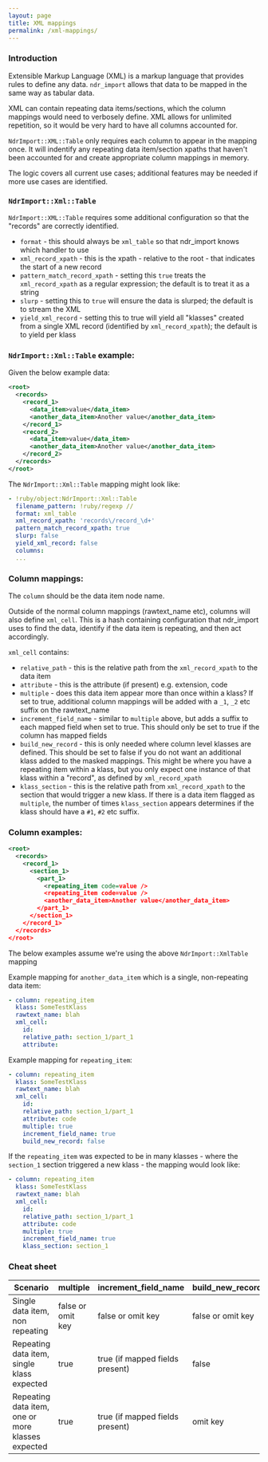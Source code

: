 ```yaml
---
layout: page
title: XML mappings
permalink: /xml-mappings/
---
```


### Introduction
Extensible Markup Language (XML) is a markup language that provides rules to define any data. `ndr_import` allows that data to be mapped in the same way as tabular data.

XML can contain repeating data items/sections, which the column mappings would need to verbosely define. XML allows for unlimited repetition, so it would be very hard to have all columns accounted for.

`NdrImport::XML::Table` only requires each column to appear in the mapping once. It will indentify any repeating data item/section xpaths that haven't been accounted for and create appropriate column mappings in memory.

The logic covers all current use cases; additional features may be needed if more use cases are identified.


### `NdrImport::Xml::Table`
`NdrImport::XML::Table` requires some additional configuration so that the "records" are correctly identified.

* `format` - this should always be `xml_table` so that ndr_import knows which handler to use
* `xml_record_xpath` - this is the xpath - relative to the root - that indicates the start of a new record
* `pattern_match_record_xpath` - setting this `true` treats the `xml_record_xpath` as a regular expression; the default is to treat it as a string
* `slurp` - setting this to `true` will ensure the data is slurped; the default is to stream the XML
* `yield_xml_record` - setting this to true will yield all "klasses" created from a single XML record (identified by `xml_record_xpath`); the default is to yield per klass


### `NdrImport::Xml::Table` example:
Given the below example data:

```xml
<root>
  <records>
    <record_1>
      <data_item>value</data_item>
      <another_data_item>Another value</another_data_item>
    </record_1>
    <record_2>
      <data_item>value</data_item>
      <another_data_item>Another value</another_data_item>
    </record_2>
  </records>
</root>
```

The `NdrImport::Xml::Table` mapping might look like:

```yaml
- !ruby/object:NdrImport::Xml::Table
  filename_pattern: !ruby/regexp //
  format: xml_table
  xml_record_xpath: 'records\/record_\d+'
  pattern_match_record_xpath: true
  slurp: false
  yield_xml_record: false
  columns:
  ...
```


### Column mappings:

The `column` should be the data item node name.

Outside of the normal column mappings (rawtext_name etc), columns will also define `xml_cell`. This is a hash containing configuration that ndr_import uses to find the data, identify if the data item is repeating, and then act accordingly.


`xml_cell` contains:

* `relative_path` - this is the relative path from the `xml_record_xpath` to the data item
* `attribute` - this is the attribute (if present) e.g. extension, code
* `multiple` - does this data item appear more than once within a klass? If set to true, additional column mappings will be added with a `_1`, `_2` etc suffix on the rawtext_name
* `increment_field_name` - similar to `multiple` above, but adds a suffix to each mapped field when set to true. This should only be set to true if the column has mapped fields
* `build_new_record` - this is only needed where column level klasses are defined. This should be set to false if you do not want an additional klass added to the masked mappings. This might be where you have a repeating item within a klass, but you only expect one instance of that klass within a "record", as defined by `xml_record_xpath`
* `klass_section` - this is the relative path from `xml_record_xpath` to the section that would trigger a new klass. If there is a data item flagged as `multiple`, the number of times `klass_section` appears determines if the klass should have a `#1`, `#2` etc suffix.


### Column examples:
```xml
<root>
  <records>
    <record_1>
      <section_1>
        <part_1>
          <repeating_item code=value />
          <repeating_item code=value />
          <another_data_item>Another value</another_data_item>
        </part_1>
      </section_1>
    </record_1>
  </records>
</root>
```
The below examples assume we're using the above `NdrImport::XmlTable` mapping

Example mapping for `another_data_item` which is a single, non-repeating data item:

```yaml
- column: repeating_item
  klass: SomeTestKlass
  rawtext_name: blah
  xml_cell:
    id:
    relative_path: section_1/part_1
    attribute:
```


Example mapping for `repeating_item`:

```yaml
- column: repeating_item
  klass: SomeTestKlass
  rawtext_name: blah
  xml_cell:
    id:
    relative_path: section_1/part_1
    attribute: code
    multiple: true
    increment_field_name: true
    build_new_record: false
```

If the `repeating_item` was expected to be in many klasses - where the `section_1` section triggered a new klass - the mapping would look like:

```yaml
- column: repeating_item
  klass: SomeTestKlass
  rawtext_name: blah
  xml_cell:
    id:
    relative_path: section_1/part_1
    attribute: code
    multiple: true
    increment_field_name: true
    klass_section: section_1
```


### Cheat sheet

|Scenario|multiple|increment_field_name|build_new_record|klass_section|
|---|---|---|---|---|
|Single data item, non repeating|false or omit key|false or omit key|false or omit key|omit key|
|Repeating data item, single klass expected|true|true (if mapped fields present)|false|omit key|
|Repeating data item, one or more klasses expected|true|true (if mapped fields present)|omit key|relative path to section|
